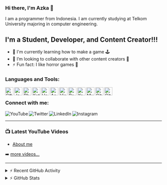 ### Hi there, I'm Azka 👋

I am a programmer from Indonesia. I am currently studying at Telkom University majoring in computer engineering.

## I'm a Student, Developer, and Content Creator!!!

- 🌱 I'm currently learning how to make a game 🕹
- 👯 I’m looking to collaborate with other content creators 💪
- ⚡ Fun fact: I like horror games 👻

### Languages and Tools:

<img align="left" alt="C#" width="26px" src="https://bit.ly/3vR1lME" />
<img align="left" alt="Java" width="26px" src="https://bit.ly/3xORpVf" />
<img align="left" alt="Php" width="26px" src="https://www.influxdata.com/wp-content/uploads/php_logo.png" />
<img align="left" alt="Kotlin" width="26px" src="https://bit.ly/3AyG130" />
<img align="left" alt="Unity" width="26px" src="https://bit.ly/3xO16mH" />
<img align="left" alt="Android Studio" width="26px" src="https://bit.ly/3o9aooq" />
<img align="left" alt="Visual Studio Code" width="26px" src="https://bit.ly/2Jk9wym" />
<img align="left" alt="Postman" width="26px" src="https://bit.ly/3lmQswG" />
<img align="left" alt="Xampp" width="26px" src="https://bit.ly/3q7yUZ4" />
<img align="left" alt="MySQL" width="26px" src="https://bit.ly/2StNVbO" />
<img align="left" alt="Git" width="26px" src="https://bit.ly/33rdvAo" />
<img align="left" alt="GitHub" width="26px" src="https://bit.ly/3oaHLYh" />

<br />

### Connect with me:

[<img align="left" alt="YouTube" src="https://img.shields.io/badge/-Azka%20Yasakha-red?style=flat&logo=youtube&logoColor=white" />][youtube]
[<img align="left" alt="Twitter" src="https://img.shields.io/badge/-azkayasakh-blue?style=flat&logo=twitter&logoColor=white" />][twitter]
[<img align="left" alt="LinkedIn" src="https://img.shields.io/badge/-Azka%20Yasakha-blue?style=flat&logo=linkedin&logoColor=white" />][linkedin]
[<img align="left" alt="Instagram" src="https://img.shields.io/badge/-azkayasakha-red?style=flat&logo=Instagram&logoColor=white" />][instagram]

<br />

---

### 📺 Latest YouTube Videos

<!-- YOUTUBE:START -->
- [About me](https://youtu.be/AFUzHybRyt0)

<!-- YOUTUBE:END -->

➡️ [more videos...](https://youtube.com/azkayasakha)

---

<details>
  <summary>⚡ Recent GitHub Activity</summary>
  
<!--START_SECTION:activity-->

1. 💪 Create a second [github](https://github.com/mobiledevidn) account for learning.
<!--END_SECTION:activity-->

</details>

<details>
  <summary>⚡ GitHub Stats</summary>
  
[![Azka's github stats](https://github-readme-stats.vercel.app/api?username=azkayasakha&show_icons=true&hide_border=true")](https://github.com/anuraghazra/github-readme-stats)

[![Top Langs](https://github-readme-stats.vercel.app/api/top-langs/?username=azkayasakha&layout=compact)](https://github.com/anuraghazra/github-readme-stats)

[![willianrod's wakatime stats](https://github-readme-stats.vercel.app/api/wakatime?username=azkayasakha)](https://github.com/anuraghazra/github-readme-stats)

</details>

[twitter]: https://twitter.com/azkayasakh
[youtube]: https://youtube.com/azkayasakha
[instagram]: https://instagram.com/azkayasakha
[linkedin]: https://linkedin.com/in/azka-yasakha
